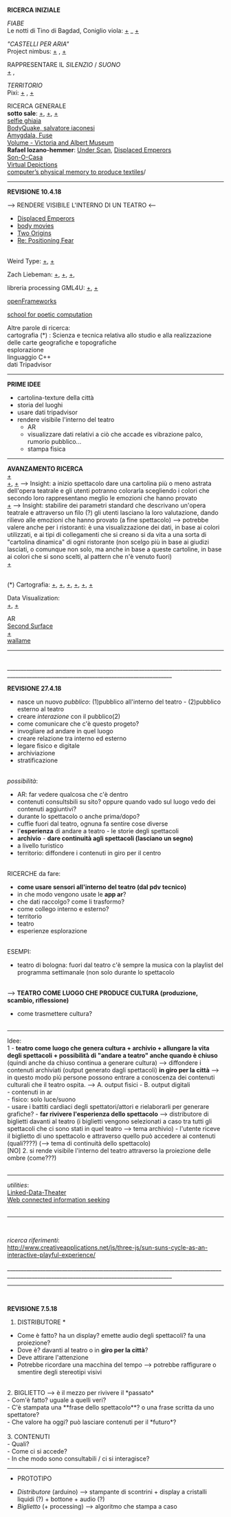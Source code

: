 **RICERCA INIZIALE**
<br>
<!-- 
IL CASTELLO <br>
Il Castello ha una duplice valenza sia nelle fiabe che in tutti gli altri tipi di racconto: da un lato rappresentano la forma di salvezza dal mondo esterno, dall'altro lato testimoniano l'isolamento di chi ci vive ed un forte senso di solitudine! 
-->

<!-- 
IL CASTELLO ERRANTE DI HOWL <br> 
-->

*FIABE* <br>
Le notti di Tino di Bagdad, Coniglio viola: 
[+](https://www.immersivetech.it/2015/10/25/la-favola-in-realta-aumentata-che-sta-incantando-torino/) _ 
[+](http://www.tinobagdad.com/it/)


*"CASTELLI PER ARIA"* <br>
Project nimbus:
[+](http://m.dagospia.com/project-nimbus-il-primo-strumento-per-proiettare-video-tra-le-nuvole-104358) ,
[+](http://www.smartworld.it/tecnologia/questo-cavallo-laser-e-unopera-darte-proiettata-sulle-nuvole-video.html) <br>


RAPPRESENTARE IL *SILENZIO* / *SUONO* <br>
[+](https://www.linkedin.com/feed/update/urn:li:activity:6362375464652206081/) , 


*TERRITORIO* <br>
Pixi: 
[+](http://www.creativeapplications.net/environment/pixi-nature-aware-self-sufficient-digital-organism-breathes-in-the-forest/) , 
[+](http://www.werccollective.com/pixi/) 


RICERCA GENERALE <br>
**sotto sale**: [+](http://www.artribune.com/television/2017/09/video-iginio-de-luca-sottosale-saline-puglia/), [+](http://www.lozano-hemmer.com/under_scan.php), [+](http://www.exibart.com/notizia.asp?IDNotizia=14298&IDCategoria=69) <br>
[selfie ghiaia](http://www.artribune.com/television/2018/02/video-installazione-interattiva-selfie-ghiaia-varsavia/) <br>
[BodyQuake, salvatore iaconesi](http://www.artribune.com/progettazione/new-media/2018/04/intervista-iaconesi-persico-festival-nuove-tecnologie-roma/) <br>
[Amygdala, Fuse](http://www.creativeapplications.net/maxmsp/codex-anima-mundi-interview-with-fuse/) <br>
[Volume - Victoria and Albert Museum](https://www.youtube.com/watch?v=udxau7RwdCo) <br>
**Rafael lozano-hemmer**: [Under Scan](https://vimeo.com/26680207),  [Displaced Emperors](http://www.lozano-hemmer.com/displaced_emperors.php)<br>
[Son-O-Casa](http://www.evdh.net/sonohouse/) <br>
[Virtual Depictions](http://www.creativeapplications.net/vvvv/virtual-depictions-san-francisco-cinematic-data-driven-sculpture/) <br>
[computer’s physical memory to produce textiles](http://www.creativeapplications.net/processing/fragmented-memory-extracts-from-computers-physical-memory-to-produce-textiles)/ <br>

<!--
[alga Noctiluca scintillans](https://it.wikipedia.org/wiki/Noctiluca_scintillans)
--> 

__________________________________________________________________________________________________________________________________________
**REVISIONE 10.4.18** 
<br>

--> RENDERE VISIBILE L'INTERNO DI UN TEATRO <-- <br>
- [Displaced Emperors](http://www.lozano-hemmer.com/displaced_emperors.php) <br>
- [body movies](http://www.lozano-hemmer.com/body_movies.php) <br>
- [Two Origins](http://www.lozano-hemmer.com/two_origins.php) <br>
- [Re: Positioning Fear](http://www.lozano-hemmer.com/repositioning_fear.php) <br><br>

Weird Type:
[+](https://itunes.apple.com/us/app/weird-type/id1352785248?mt=8),
[+](https://mashable.com/2018/04/02/weird-type-app/#wztTVYfuqsqx) <br>

Zach Liebeman:
[+](http://thesystemis.com/projects/),
[+](http://www.eyewriter.org/),
[+](https://www.engineering.com/DesignerEdge/DesignerEdgeArticles/ArticleID/6323/Eye-Writer-Glasses-Allow-Paralyzed-Graffiti-Artist-to-Draw-Again.aspx),

libreria processing GML4U:
[+](http://www.graffitimarkuplanguage.com/gml4u/), 
[+](https://github.com/01010101/GML4U) <br>

[openFrameworks](http://openframeworks.cc/) <br>

[school for poetic computation](http://sfpc.io/) <br>


Altre parole di ricerca: <br>
cartografia (*) : Scienza e tecnica relativa allo studio e alla realizzazione delle carte geografiche e topografiche
<br>
esplorazione 
<br>
linguaggio C++
<br>
dati Tripadvisor
<br>
__________________________________________________________________________________________________________________________________________
**PRIME IDEE**
- cartolina-texture della città
- storia del luoghi
- usare dati tripadvisor
- rendere visibile l'interno del teatro 
    - AR 
    - visualizzare dati relativi a ciò che accade es vibrazione palco, rumorio pubblico...
    - stampa fisica
__________________________________________________________________________________________________________________________________________
**AVANZAMENTO RICERCA** 
<br>
[+](http://architizer.com/blog/sketchup-viewer/) 
<br>
[+](https://www.facebook.com/thisisinsiderart/videos/1656769127963812/?hc_ref=ARQJ0IG4TzzqrDj8PquSViAKbg66ujmILv4e07fN-2orwppKyXRN-rPiobzx9rE2bdY), [+](https://www.youtube.com/watch?v=SWzurBQ81CM) --> Insight: a inizio spettacolo dare una cartolina più o meno astrata dell'opera teatrale e gli utenti potranno colorarla scegliendo i colori che secondo loro rappresentano meglio le emozioni che hanno provato 
<br> 
[+](https://www.behance.net/gallery/4419469/WHAT-MADE-ME-Interactive-Public-Installation) --> Insight: stabilire dei parametri standard che descrivano un'opera teatrale e attraverso un filo (?) gli utenti lasciano la loro valutazione, dando rilievo alle emozioni che hanno provato (a fine spettacolo) --> potrebbe valere anche per i ristoranti: è una visualizzazione dei dati, in base ai colori utilizzati, e ai tipi di collegamenti che si creano si da vita a una sorta di "cartolina dinamica" di ogni ristorante (non scelgo più in base ai giudizi lasciati, o comunque non solo, ma anche in base a queste cartoline, in base ai colori che si sono scelti, al pattern che n'è venuto fuori) <br> 
[+](https://www.youtube.com/watch?v=vGF1KlaGa1E)
<br> 
<br> 

(*) Cartografia: 
[+](http://www.creativeapplications.net/environment/speculative-cartography-programmed-landscapes-a-chat-with-benedikt-gros/),
[+](http://www.creativeapplications.net/theory/mediated-cityscapes-03-diy-cartography-theory/), 
[+](http://www.creativeapplications.net/environment/speculative-cartography-programmed-landscapes-a-chat-with-benedikt-gros/), 
[+](http://www.creativeapplications.net/processing/radius-music-processing/), 
[+](http://www.creativeapplications.net/sound/sonification-and-the-re-performance-of-data-an-interview-with-brian-house/), 
[+](http://www.creativeapplications.net/theory/mediated-cityscapes-03-diy-cartography-theory/) <br> 
 
Data Visualization: <br> 
[+](http://www.creativeapplications.net/theory/meibach-and-posavec-data-visualization-poetry-and-sculpture/),
[+](http://www.creativeapplications.net/processing/fragmented-memory-extracts-from-computers-physical-memory-to-produce-textiles/) <br> 


AR <br>
[Second Surface](http://www.creativeapplications.net/openframeworks/second-surface-multi-user-spatial-collaboration-system/) <br>
[+](https://www.focus.it/tecnologia/tecno-prodotti/originali-graffiti-e-vignette-in-realta-aumentata) <br>
[wallame](https://itunes.apple.com/app/id963058537) <br>

__________________________________________________________________________________________________________________________________________
<br>
__________________________________________________________________________________________________________________________________________
<br>

**REVISIONE 27.4.18** 
<br>

- nasce un nuovo *pubblico*: (1)pubblico all'interno del teatro - (2)pubblico esterno al teatro <br> 
- creare *interazione* con il pubblico(2) <br> 
- come comunicare che c'è questo progeto? <br> 
- invogliare ad andare in quel luogo <br>
- creare relazione tra interno ed esterno <br>
- legare fisico e digitale<br>
- archiviazione <br> 
- stratificazione <br> <br> 

*possibilità*: <br> 
- AR: far vedere qualcosa che c'è dentro <br> 
- contenuti consultsbili su sito? oppure quando vado sul luogo vedo dei contenuti aggiuntivi? <br> 
- durante lo spettacolo o anche prima/dopo? <br> 
- cuffie fuori dal teatro, ognuna fa sentire cose diverse <br> 
- l'**esperienza** di andare a teatro - le storie degli spettacoli <br> 
- **archivio** - **dare continuità agli spettacoli (lasciano un segno)** <br> 
- a livello turistico <br> 
-  territorio: diffondere i contenuti in giro per il centro <br> <br> 

RICERCHE da fare: <br> 
- **come usare sensori all'interno del teatro (dal pdv tecnico)** <br> 
- in che modo vengono usate le **app ar**? <br> 
- che dati raccolgo? come li trasformo? <br> 
- come collego interno e esterno? <br> 
- territorio <br> 
- teatro <br> 
- esperienze esplorazione <br> <br> 

ESEMPI: <br> 
- teatro di bologna: fuori dal teatro c'è sempre la musica con la playlist del programma settimanale (non solo durante lo spettacolo
<br><br>

--> **TEATRO COME LUOGO CHE PRODUCE CULTURA (produzione, scambio, riflessione)** <br> 
- come trasmettere cultura? <br> <br> 

------

Idee: <br>
1 - **teatro come luogo che genera cultura + archivio + allungare la vita degli spettacoli + possibilità di "andare a teatro" anche quando è chiuso** (quindi anche da chiuso continua a generare cultura) --> diffondere i contenuti archiviati (output generato dagli spettacoli) **in giro per la città** --> in questo modo più persone possono entrare a conoscenza dei contenuti culturali che il teatro ospita. --> A. output fisici - B. output digitali <br>
    - contenuti in ar <br>
    - fisico: solo luce/suono <br>
    - usare i battiti cardiaci degli spettatori/attori e rielaborarli per generare grafiche?
    - **far rivivere l'esperienza dello spettacolo** --> distributore di biglietti davanti al teatro (i biglietti vengono selezionati a caso tra tutti gli spettacoli che ci sono stati in quel teatro --> tema archivio) - l'utente riceve il biglietto di uno spettacolo e attraverso quello può accedere ai contenuti (quali????) (--> tema di continuità dello spettacolo)
<br>
[NO] 2. si rende visibile l'interno del teatro attraverso la proiezione delle ombre (come???)<br>
<br>


------

*utilities*: <br>
[Linked-Data-Theater](https://github.com/architolk/Linked-Data-Theatre) <br>
[Web connected information seeking](http://docplayer.it/amp/44272539-Oggi-si-parla-sempre-di-piu-dei-linked-data-come.html) <br>
<br>

------
<br>

*ricerca riferimenti*: <br>
http://www.creativeapplications.net/js/three-js/sun-suns-cycle-as-an-interactive-playful-experience/


__________________________________________________________________________________________________________________________________________ <br>
__________________________________________________________________________________________________________________________________________
<br>

**REVISIONE 7.5.18** 
<br>

1. DISTRIBUTORE * <br>
- Come è fatto? ha un display? emette audio degli spettacoli? fa una proiezione? <br> 
- Dove è? davanti al teatro o in **giro per la città**? <br> 
- Deve attirare l'attenzione <br> 
- Potrebbe ricordare una macchina del tempo --> potrebbe raffigurare o smentire degli stereotipi visivi <br> 
<br> 
2. BIGLIETTO --> è il mezzo per rivivere il *passato* <br>
- Com'è fatto? uguale a quelli veri? <br>
- C'è stampata una **frase dello spettacolo**? o una frase scritta da uno spettatore? <br>
- Che valore ha oggi? può lasciare contenuti per il *futuro*? <br>
<br>
3. CONTENUTI <br>
- Quali? <br>
- Come ci si accede? <br>
- In che modo sono consultabili / ci si interagisce? <br>

------
* PROTOTIPO
- *Distributore* (arduino) --> stampante di scontrini + display a cristalli liquidi (?) + bottone + audio (?) <br>
- *Biglietto* (+ processing) --> algoritmo che stampa a caso <br>


